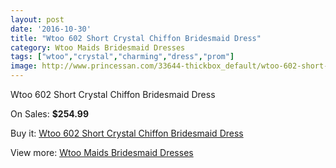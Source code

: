 ```yaml
---
layout: post
date: '2016-10-30'
title: "Wtoo 602 Short Crystal Chiffon Bridesmaid Dress"
category: Wtoo Maids Bridesmaid Dresses
tags: ["wtoo","crystal","charming","dress","prom"]
image: http://www.princessan.com/33644-thickbox_default/wtoo-602-short-crystal-chiffon-bridesmaid-dress.jpg
---
```

Wtoo 602 Short Crystal Chiffon Bridesmaid Dress

On Sales: **$254.99**
<a href="https://www.princessan.com/en/15643-wtoo-602-short-crystal-chiffon-bridesmaid-dress.html"><amp-img layout="responsive" width="600" height="600" src="//www.princessan.com/33644-thickbox_default/wtoo-602-short-crystal-chiffon-bridesmaid-dress.jpg" alt="Wtoo 602 Short Crystal Chiffon Bridesmaid Dress 0" /></a>
<a href="https://www.princessan.com/en/15643-wtoo-602-short-crystal-chiffon-bridesmaid-dress.html"><amp-img layout="responsive" width="600" height="600" src="//www.princessan.com/33645-thickbox_default/wtoo-602-short-crystal-chiffon-bridesmaid-dress.jpg" alt="Wtoo 602 Short Crystal Chiffon Bridesmaid Dress 1" /></a>
<a href="https://www.princessan.com/en/15643-wtoo-602-short-crystal-chiffon-bridesmaid-dress.html"><amp-img layout="responsive" width="600" height="600" src="//www.princessan.com/33646-thickbox_default/wtoo-602-short-crystal-chiffon-bridesmaid-dress.jpg" alt="Wtoo 602 Short Crystal Chiffon Bridesmaid Dress 2" /></a>

Buy it: [Wtoo 602 Short Crystal Chiffon Bridesmaid Dress](https://www.princessan.com/en/15643-wtoo-602-short-crystal-chiffon-bridesmaid-dress.html "Wtoo 602 Short Crystal Chiffon Bridesmaid Dress")

View more: [Wtoo Maids Bridesmaid Dresses](https://www.princessan.com/en/115- "Wtoo Maids Bridesmaid Dresses")